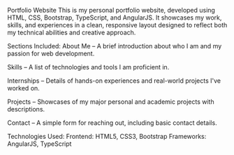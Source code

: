 Portfolio Website
This is my personal portfolio website, developed using HTML, CSS, Bootstrap, TypeScript, and AngularJS. It showcases my work, skills, and experiences in a clean, responsive layout designed to reflect both my technical abilities and creative approach.

Sections Included:
About Me – A brief introduction about who I am and my passion for web development.

Skills – A list of technologies and tools I am proficient in.

Internships – Details of hands-on experiences and real-world projects I've worked on.

Projects – Showcases of my major personal and academic projects with descriptions.

Contact – A simple form for reaching out, including basic contact details.

Technologies Used:
Frontend: HTML5, CSS3, Bootstrap
Frameworks: AngularJS, TypeScript
